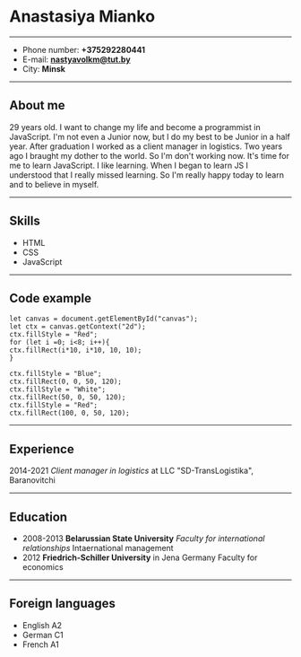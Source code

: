 # Anastasiya Mianko
---
* Phone number: **+375292280441**
* E-mail:  **nastyavolkm@tut.by**
* City: **Minsk**
		
***
## About me
29 years old. I want to change my life and become a programmist in JavaScript. I'm not even a Junior now, but I do my best to be Junior in a half year. 
After graduation I worked as a client manager in logistics. Two years ago I braught my dother to the world. So I'm don't working now. It's time for me to learn JavaScript. I like learning. When I began to learn JS I understood that I really missed learning. So I'm really happy today to learn and to believe in myself.

***
## Skills
* HTML
* CSS
* JavaScript

***
## Code example
```
let canvas = document.getElementById("canvas");
let ctx = canvas.getContext("2d");
ctx.fillStyle = "Red";
for (let i =0; i<8; i++){
ctx.fillRect(i*10, i*10, 10, 10);
}
	
ctx.fillStyle = "Blue";
ctx.fillRect(0, 0, 50, 120);
ctx.fillStyle = "White";
ctx.fillRect(50, 0, 50, 120);
ctx.fillStyle = "Red";
ctx.fillRect(100, 0, 50, 120);
```
		
***
## Experience
		
2014-2021 *Client manager in logistics* at LLC "SD-TransLogistika", Baranovitchi
		
***
## Education
	
* 2008-2013 **Belarussian State University** *Faculty for international relationships* Intaernational management
* 2012 **Friedrich-Schiller University** in Jena Germany Faculty for economics
		
***
## Foreign languages
		
* English A2
* German C1
* French A1

